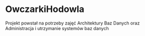 # OwczarkiHodowla
Projekt powstał na potrzeby zajęć Architektury Baz Danych oraz Administracja i utrzymanie systemów baz danych 
